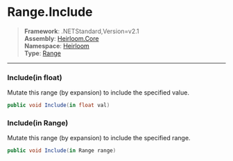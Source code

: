 # Range.Include

> **Framework**: .NETStandard,Version=v2.1  
> **Assembly**: [Heirloom.Core][0]  
> **Namespace**: [Heirloom][0]  
> **Type**: [Range][1]  

--------------------------------------------------------------------------------

### Include(in float)

Mutate this range (by expansion) to include the specified value.

```cs
public void Include(in float val)
```

### Include(in Range)

Mutate this range (by expansion) to include the specified range.

```cs
public void Include(in Range range)
```

[0]: ../Heirloom.Core.md
[1]: Heirloom.Range.md
